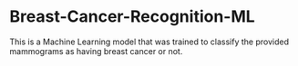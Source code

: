 # Breast-Cancer-Recognition-ML
This is a Machine Learning model that was trained to classify the provided mammograms as having breast cancer or not.
